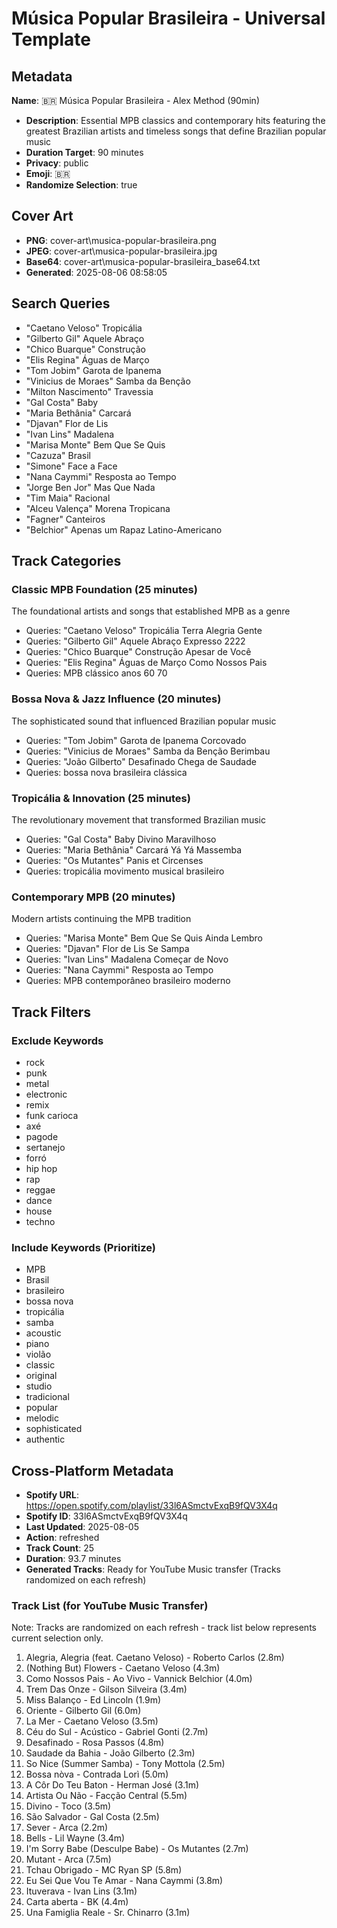 # Música Popular Brasileira - Universal Template

## Metadata

**Name**: 🇧🇷 Música Popular Brasileira - Alex Method (90min)
- **Description**: Essential MPB classics and contemporary hits featuring the greatest Brazilian artists and timeless songs that define Brazilian popular music
- **Duration Target**: 90 minutes
- **Privacy**: public
- **Emoji**: 🇧🇷
- **Randomize Selection**: true


## Cover Art
- **PNG**: cover-art\musica-popular-brasileira.png
- **JPEG**: cover-art\musica-popular-brasileira.jpg
- **Base64**: cover-art\musica-popular-brasileira_base64.txt
- **Generated**: 2025-08-06 08:58:05

## Search Queries

- "Caetano Veloso" Tropicália
- "Gilberto Gil" Aquele Abraço
- "Chico Buarque" Construção
- "Elis Regina" Águas de Março
- "Tom Jobim" Garota de Ipanema
- "Vinicius de Moraes" Samba da Benção
- "Milton Nascimento" Travessia
- "Gal Costa" Baby
- "Maria Bethânia" Carcará
- "Djavan" Flor de Lis
- "Ivan Lins" Madalena
- "Marisa Monte" Bem Que Se Quis
- "Cazuza" Brasil
- "Simone" Face a Face
- "Nana Caymmi" Resposta ao Tempo
- "Jorge Ben Jor" Mas Que Nada
- "Tim Maia" Racional
- "Alceu Valença" Morena Tropicana
- "Fagner" Canteiros
- "Belchior" Apenas um Rapaz Latino-Americano

## Track Categories

### Classic MPB Foundation (25 minutes)

The foundational artists and songs that established MPB as a genre

- Queries: "Caetano Veloso" Tropicália Terra Alegria Gente
- Queries: "Gilberto Gil" Aquele Abraço Expresso 2222
- Queries: "Chico Buarque" Construção Apesar de Você
- Queries: "Elis Regina" Águas de Março Como Nossos Pais
- Queries: MPB clássico anos 60 70

### Bossa Nova & Jazz Influence (20 minutes)

The sophisticated sound that influenced Brazilian popular music

- Queries: "Tom Jobim" Garota de Ipanema Corcovado
- Queries: "Vinicius de Moraes" Samba da Benção Berimbau
- Queries: "João Gilberto" Desafinado Chega de Saudade
- Queries: bossa nova brasileira clássica

### Tropicália & Innovation (25 minutes)

The revolutionary movement that transformed Brazilian music

- Queries: "Gal Costa" Baby Divino Maravilhoso
- Queries: "Maria Bethânia" Carcará Yá Yá Massemba
- Queries: "Os Mutantes" Panis et Circenses
- Queries: tropicália movimento musical brasileiro

### Contemporary MPB (20 minutes)

Modern artists continuing the MPB tradition

- Queries: "Marisa Monte" Bem Que Se Quis Ainda Lembro
- Queries: "Djavan" Flor de Lis Se Sampa
- Queries: "Ivan Lins" Madalena Começar de Novo
- Queries: "Nana Caymmi" Resposta ao Tempo
- Queries: MPB contemporâneo brasileiro moderno

## Track Filters

### Exclude Keywords

- rock
- punk
- metal
- electronic
- remix
- funk carioca
- axé
- pagode
- sertanejo
- forró
- hip hop
- rap
- reggae
- dance
- house
- techno

### Include Keywords (Prioritize)

- MPB
- Brasil
- brasileiro
- bossa nova
- tropicália
- samba
- acoustic
- piano
- violão
- classic
- original
- studio
- tradicional
- popular
- melodic
- sophisticated
- authentic

## Cross-Platform Metadata
- **Spotify URL**: https://open.spotify.com/playlist/33l6ASmctvExqB9fQV3X4q
- **Spotify ID**: 33l6ASmctvExqB9fQV3X4q
- **Last Updated**: 2025-08-05
- **Action**: refreshed
- **Track Count**: 25
- **Duration**: 93.7 minutes
- **Generated Tracks**: Ready for YouTube Music transfer (Tracks randomized on each refresh)

### Track List (for YouTube Music Transfer)
Note: Tracks are randomized on each refresh - track list below represents current selection only.
 1. Alegria, Alegria (feat. Caetano Veloso) - Roberto Carlos (2.8m)
 2. (Nothing But) Flowers - Caetano Veloso (4.3m)
 3. Como Nossos Pais - Ao Vivo - Vannick Belchior (4.0m)
 4. Trem Das Onze - Gilson Silveira (3.4m)
 5. Miss Balanço - Ed Lincoln (1.9m)
 6. Oriente - Gilberto Gil (6.0m)
 7. La Mer - Caetano Veloso (3.5m)
 8. Céu do Sul - Acústico - Gabriel Gonti (2.7m)
 9. Desafinado - Rosa Passos (4.8m)
10. Saudade da Bahia - João Gilberto (2.3m)
11. So Nice (Summer Samba) - Tony Mottola (2.5m)
12. Bossa nòva - Contrada Lorì (5.0m)
13. A Côr Do Teu Baton - Herman José (3.1m)
14. Artista Ou Não - Facção Central (5.5m)
15. Divino - Toco (3.5m)
16. São Salvador - Gal Costa (2.5m)
17. Sever - Arca (2.2m)
18. Bells - Lil Wayne (3.4m)
19. I'm Sorry Babe (Desculpe Babe) - Os Mutantes (2.7m)
20. Mutant - Arca (7.5m)
21. Tchau Obrigado - MC Ryan SP (5.8m)
22. Eu Sei Que Vou Te Amar - Nana Caymmi (3.8m)
23. Ituverava - Ivan Lins (3.1m)
24. Carta aberta - BK (4.4m)
25. Una Famiglia Reale - Sr. Chinarro (3.1m)
